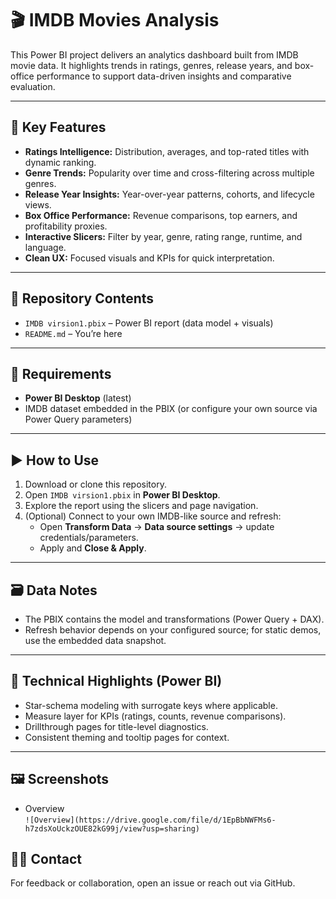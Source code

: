 # 🎬 IMDB Movies Analysis

This Power BI project delivers an analytics dashboard built from IMDB movie data. It highlights trends in ratings, genres, release years, and box-office performance to support data-driven insights and comparative evaluation.

---

## 🚀 Key Features

- **Ratings Intelligence:** Distribution, averages, and top-rated titles with dynamic ranking.
- **Genre Trends:** Popularity over time and cross-filtering across multiple genres.
- **Release Year Insights:** Year-over-year patterns, cohorts, and lifecycle views.
- **Box Office Performance:** Revenue comparisons, top earners, and profitability proxies.
- **Interactive Slicers:** Filter by year, genre, rating range, runtime, and language.
- **Clean UX:** Focused visuals and KPIs for quick interpretation.

---

## 📁 Repository Contents

- `IMDB virsion1.pbix` – Power BI report (data model + visuals)
- `README.md` – You’re here

---

## 🧰 Requirements

- **Power BI Desktop** (latest)
- IMDB dataset embedded in the PBIX (or configure your own source via Power Query parameters)

---

## ▶️ How to Use

1. Download or clone this repository.
2. Open `IMDB virsion1.pbix` in **Power BI Desktop**.
3. Explore the report using the slicers and page navigation.
4. (Optional) Connect to your own IMDB-like source and refresh:
   - Open **Transform Data** → **Data source settings** → update credentials/parameters.
   - Apply and **Close & Apply**.

---

## 🗃️ Data Notes

- The PBIX contains the model and transformations (Power Query + DAX).
- Refresh behavior depends on your configured source; for static demos, use the embedded data snapshot.

---

## 🔧 Technical Highlights (Power BI)

- Star-schema modeling with surrogate keys where applicable.
- Measure layer for KPIs (ratings, counts, revenue comparisons).
- Drillthrough pages for title-level diagnostics.
- Consistent theming and tooltip pages for context.


----
## 🖼️ Screenshots

- Overview  
  `![Overview](https://drive.google.com/file/d/1EpBbNWFMs6-h7zdsXoUckzOUE82kG99j/view?usp=sharing)`



## 🙋‍♀️ Contact

For feedback or collaboration, open an issue or reach out via GitHub.
